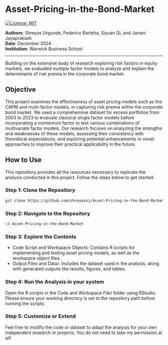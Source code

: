 # Asset-Pricing-in-the-Bond-Market

[![License: MIT](https://img.shields.io/badge/License-MIT-yellow.svg)](https://opensource.org/licenses/MIT)

**Authors**: Shreyas Urgunde, Federico Barletta, Siyuan Qi, and Janani Jayaprakash  
**Date**: December 2024  
**Institution**: Warwick Business School  

---

Building on the extensive body of research exploring risk factors in equity markets, we evaluated multiple factor models to analyze and explain the determinants of risk premia in the corporate bond market.

## Objective
This project examines the effectiveness of asset pricing models such as the CAPM and multi-factor models, in capturing risk premia within the corporate bond market. We used a comprehensive dataset for excess portfolios from 2003 to 2023 to evaluate classical single factor models before incorporating a momentum factor to test various combinations of multivariate factor models. Our research focuses on analyzing the strengths and weaknesses of these models, assessing their consistency with theoretical expectations, and exploring potential enhancements or novel approaches to improve their practical applicability in the future.

## How to Use
This repository provides all the resources necessary to replicate the analysis conducted in this project. Follow the steps below to get started:
### Step 1: Clone the Repository

```bash 
git clone https://github.com/shreyasxi/Asset-Pricing-in-the-Bond-Market.git
```

### Step 2: Navigate to the Repository
```bash 
cd Asset-Pricing-in-the-Bond-Market
``` 

### Step 3: Explore the Contents
- Code Script and Workspace Objects: Contains R scripts for implementing and testing asset pricing models, as well as the workspace object files.
- Output Files and Data/: Includes the dataset used in the analysis, along with generated outputs like results, figures, and tables.

### Step 4: Run the Analysis in your system
Open the R scripts in the Code and Workspace File/ folder using RStudio. Please ensure your working directory is set to the repository path before running the scripts.

### Step 5: Customize or Extend
Feel free to modify the code or dataset to adapt the analysis for your own independent research or projects. You do not need to take my permission at all! 
